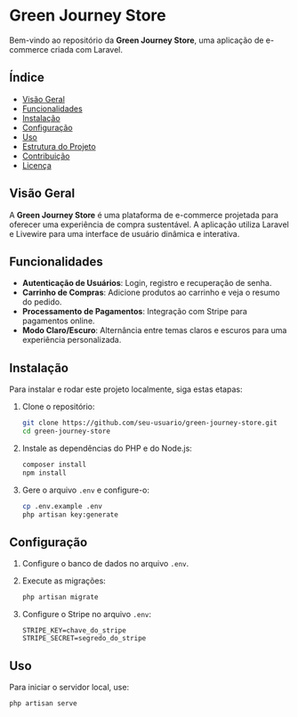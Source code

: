 # Green Journey Store

Bem-vindo ao repositório da **Green Journey Store**, uma aplicação de e-commerce criada com Laravel.

## Índice

- [Visão Geral](#visão-geral)
- [Funcionalidades](#funcionalidades)
- [Instalação](#instalação)
- [Configuração](#configuração)
- [Uso](#uso)
- [Estrutura do Projeto](#estrutura-do-projeto)
- [Contribuição](#contribuição)
- [Licença](#licença)

## Visão Geral

A **Green Journey Store** é uma plataforma de e-commerce projetada para oferecer uma experiência de compra sustentável. A aplicação utiliza Laravel e Livewire para uma interface de usuário dinâmica e interativa.

## Funcionalidades

- **Autenticação de Usuários**: Login, registro e recuperação de senha.
- **Carrinho de Compras**: Adicione produtos ao carrinho e veja o resumo do pedido.
- **Processamento de Pagamentos**: Integração com Stripe para pagamentos online.
- **Modo Claro/Escuro**: Alternância entre temas claros e escuros para uma experiência personalizada.

## Instalação

Para instalar e rodar este projeto localmente, siga estas etapas:

1. Clone o repositório:
    ```sh
    git clone https://github.com/seu-usuario/green-journey-store.git
    cd green-journey-store
    ```

2. Instale as dependências do PHP e do Node.js:
    ```sh
    composer install
    npm install
    ```

3. Gere o arquivo `.env` e configure-o:
    ```sh
    cp .env.example .env
    php artisan key:generate
    ```

## Configuração

1. Configure o banco de dados no arquivo `.env`.
2. Execute as migrações:
    ```sh
    php artisan migrate
    ```

3. Configure o Stripe no arquivo `.env`:
    ```env
    STRIPE_KEY=chave_do_stripe
    STRIPE_SECRET=segredo_do_stripe
    ```

## Uso

Para iniciar o servidor local, use:

```sh
php artisan serve
